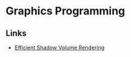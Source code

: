 # Graphics Programming

## Links

-   [Efficient Shadow Volume Rendering](https://developer.nvidia.com/gpugems/gpugems/part-ii-lighting-and-shadows/chapter-9-efficient-shadow-volume-rendering)
